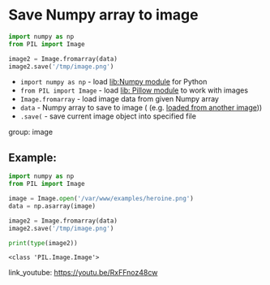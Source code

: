 # Save Numpy array to image

```python
import numpy as np
from PIL import Image

image2 = Image.fromarray(data)
image2.save('/tmp/image.png')
```

- `import numpy as np` - load [lib:Numpy module](/python-numpy/how-to-install-python-numpy-lib) for Python
- `from PIL import Image` - load [lib: Pillow module](/python-pillow/how-to-install-python-pillow-module) to work with images
- `Image.fromarray` - load image data from given Numpy array
- `data` - Numpy array to save to image ( (e.g. [loaded from another image](/python-numpy/import-image-data-to-numpy-arrays)))
- `.save(` - save current image object into specified file

group: image

## Example: 
```python
import numpy as np
from PIL import Image

image = Image.open('/var/www/examples/heroine.png')
data = np.asarray(image)

image2 = Image.fromarray(data)
image2.save('/tmp/image.png')

print(type(image2))
```
```
<class 'PIL.Image.Image'>

```

link_youtube: https://youtu.be/RxFFnoz48cw
